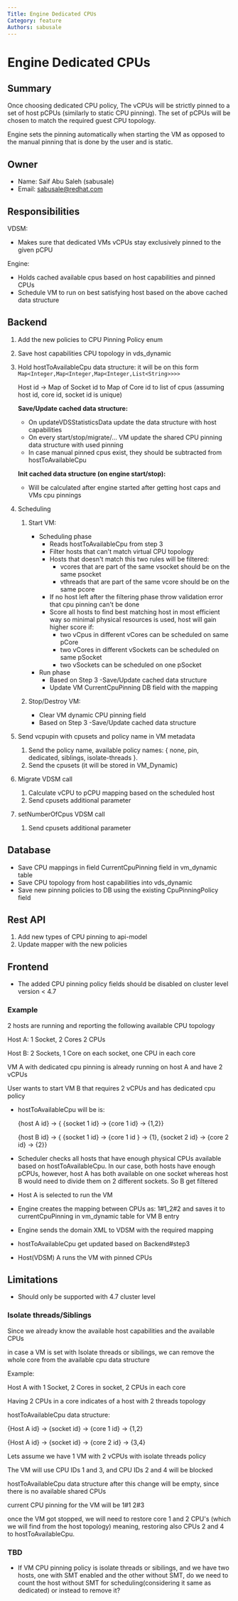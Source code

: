 ```yaml
---
Title: Engine Dedicated CPUs
Category: feature
Authors: sabusale
---
```


# Engine Dedicated CPUs

## Summary

Once choosing dedicated CPU policy, The vCPUs will be strictly pinned to a set of host pCPUs
(similarly to static CPU pinning). The set of pCPUs will be chosen to match the required guest CPU topology.

Engine sets the pinning automatically when starting the VM as opposed to the manual pinning that is
done by the user and is static.

## Owner

-   Name: Saif Abu Saleh (sabusale)
-   Email: sabusale@redhat.com

## Responsibilities

VDSM:

- Makes sure that dedicated VMs vCPUs stay exclusively pinned to the given pCPU

Engine:
- Holds cached available cpus based on host capabilities and pinned CPUs
- Schedule VM to run on best satisfying host based on the above cached data structure



## Backend

1. Add the new policies to CPU Pinning Policy enum
2. Save host capabilities CPU topology in vds_dynamic
3. Hold hostToAvailableCpu data structure:
    it will be on this form `Map<Integer,Map<Integer,Map<Integer,List<String>>>>`
   
    Host id -> Map of Socket id to Map of Core id to list of cpus
    (assuming host id, core id, socket id is unique)

    **Save/Update cached data structure:**    

    * On updateVDSStatisticsData update the data structure with host capabilities
    * On every start/stop/migrate/… VM update the shared CPU pinning data structure
    with used pinning
    * In case manual pinned cpus exist, they should be subtracted from hostToAvailableCpu 

   **Init cached data structure (on engine start/stop):**

    * Will be calculated after engine started after getting host caps and VMs cpu pinnings
    

4. Scheduling
    1. Start VM:
        - Scheduling phase
            - Reads hostToAvailableCpu from step 3
            - Filter hosts that can't match virtual CPU topology
            - Hosts that doesn't match this two rules will be filtered:
              - vcores that are part of the same vsocket should be on the same psocket
              - vthreads that are part of the same vcore should be on the same pcore
            - If no host left after the filtering phase throw validation error that cpu pinning can't be done 
            - Score all hosts to find best matching host in most efficient way so minimal
              physical resources is used, host will gain higher score if:
              - two vCpus in different vCores can be scheduled on same pCore
              - two vCores in different vSockets can be scheduled on same pSocket
              - two vSockets can be scheduled on one pSocket
        - Run phase
            - Based on Step 3 -Save/Update cached data structure
            - Update VM CurrentCpuPinning DB field with the mapping

    2. Stop/Destroy VM:
        - Clear VM dynamic CPU pinning field
        - Based on Step 3 -Save/Update cached data structure
    
3. Send vcpupin with cpusets and policy name in VM metadata
   1. Send the policy name, available policy names: { none, pin, dedicated, siblings, isolate-threads }.
   2. Send the cpusets (it will be stored in VM_Dynamic)

4. Migrate VDSM call
   1. Calculate vCPU to pCPU mapping based on the scheduled host
   2. Send cpusets additional parameter
   
5. setNumberOfCpus VDSM call
   1. Send cpusets additional parameter


## Database

* Save CPU mappings in field CurrentCpuPinning field in vm_dynamic table
* Save CPU topology from host capabilities into vds_dynamic
* Save new pinning policies to DB using the existing CpuPinningPolicy field

## Rest API

1. Add new types of CPU pinning to api-model
2. Update mapper with the new policies

## Frontend

- The added CPU pinning policy fields should be disabled on cluster level version < 4.7


### Example
2 hosts are running and reporting the following available CPU topology


Host A: 1 Socket, 2 Cores 2 CPUs

Host B: 2 Sockets, 1 Core on each socket, one CPU in each core




VM A with dedicated cpu pinning is already running on host A and have 2 vCPUs

User wants to start VM B that requires 2 vCPUs and has dedicated cpu policy

- hostToAvailableCpu will be is:
  
  {host A id} -> { {socket 1 id} -> {core 1 id} -> {1,2}}
  
  {host B id} -> { {socket 1 id} -> {core 1 id } -> {1}, {socket 2 id} -> {core 2 id} -> {2}}
- Scheduler checks all hosts that have enough physical CPUs available based on hostToAvailableCpu. In our case, both
  hosts have enough pCPUs, however, host A has both available on one socket whereas host B would need to divide them on 
  2 different sockets. So B get filtered
- Host A is selected to run the VM
- Engine creates the mapping between CPUs as: 1#1_2#2 and saves it to currentCpuPinning in vm_dynamic table for VM B entry
- Engine sends the domain XML to VDSM with the required mapping
- hostToAvailableCpu get updated based on Backend#step3
- Host(VDSM) A runs the VM with pinned CPUs

## Limitations
- Should only be supported with 4.7 cluster level



### Isolate threads/Siblings

Since we already know the available host capabilities and the available CPUs

in case a VM is set with Isolate threads or sibilings, we can remove the whole core from the available cpu data structure

Example:

Host A with 1 Socket, 2 Cores in socket, 2 CPUs in each core

Having 2 CPUs in a core indicates of a host with 2 threads topology

hostToAvailableCpu data structure:

{Host A id} -> {socket id} -> {core 1 id} -> {1,2}

{Host A id} -> {socket id} -> {core 2 id} -> {3,4}

Lets assume we have 1 VM with 2 vCPUs with isolate threads policy

The VM will use CPU IDs 1 and 3, and CPU IDs 2 and 4 will be blocked

hostToAvailableCpu data structure after this change will be empty, since there is no available shared CPUs

current CPU pinning for the VM will be 1#1 2#3

once the VM got stopped, we will need to restore core 1 and 2 CPU's (which we will find from the host topology)
meaning, restoring also CPUs 2 and 4 to hostToAvailableCpu.

### TBD

- If VM CPU pinning policy is isolate threads or sibilings, and we have two hosts, one with SMT enabled and the other
  without SMT, do we need to count the host without SMT for scheduling(considering it same as dedicated)
  or instead to remove it?